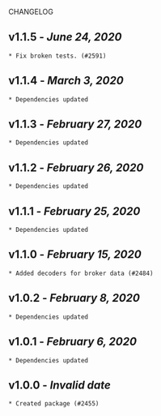 <!--
changelogUtils.file is auto-generated using the monorepo-scripts package. Don't edit directly.
Edit the package's CHANGELOG.json file only.
-->

CHANGELOG

## v1.1.5 - _June 24, 2020_

    * Fix broken tests. (#2591)

## v1.1.4 - _March 3, 2020_

    * Dependencies updated

## v1.1.3 - _February 27, 2020_

    * Dependencies updated

## v1.1.2 - _February 26, 2020_

    * Dependencies updated

## v1.1.1 - _February 25, 2020_

    * Dependencies updated

## v1.1.0 - _February 15, 2020_

    * Added decoders for broker data (#2484)

## v1.0.2 - _February 8, 2020_

    * Dependencies updated

## v1.0.1 - _February 6, 2020_

    * Dependencies updated

## v1.0.0 - _Invalid date_

    * Created package (#2455)
